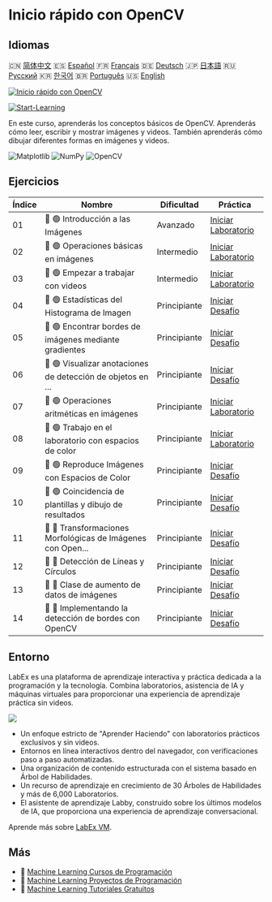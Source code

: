 # Inicio rápido con OpenCV

## Idiomas

🇨🇳 [简体中文](README_zh.md) 🇪🇸 [Español](README_es.md) 🇫🇷 [Français](README_fr.md) 🇩🇪 [Deutsch](README_de.md) 🇯🇵 [日本語](README_ja.md) 🇷🇺 [Русский](README_ru.md) 🇰🇷 [한국어](README_ko.md) 🇧🇷 [Português](README_pt.md) 🇺🇸 [English](README.md) 

[![Inicio rápido con OpenCV](https://cover-creator.labex.io/quick-start-with-opencv.png?lang=es)](https://labex.io/es/courses/quick-start-with-opencv)

[![Start-Learning](https://img.shields.io/badge/Start-Learning-whitesmoke?style=for-the-badge)](https://labex.io/es/courses/quick-start-with-opencv)

En este curso, aprenderás los conceptos básicos de OpenCV. Aprenderás cómo leer, escribir y mostrar imágenes y videos. También aprenderás cómo dibujar diferentes formas en imágenes y videos.

![Matplotlib](https://img.shields.io/badge/Matplotlib-whitesmoke?style=for-the-badge&logo=matplotlib)
![NumPy](https://img.shields.io/badge/NumPy-whitesmoke?style=for-the-badge&logo=numpy)
![OpenCV](https://img.shields.io/badge/OpenCV-whitesmoke?style=for-the-badge&logo=opencv)


## Ejercicios

|   Índice | Nombre                                                      | Dificultad   | Práctica                                                                                                                            |
|----------|-------------------------------------------------------------|--------------|-------------------------------------------------------------------------------------------------------------------------------------|
|       01 | 📖 🟢 Introducción a las Imágenes                           | Avanzado     | <a target='_blank' href='https://labex.io/es/tutorials/opencv-getting-started-with-images-8438'>Iniciar Laboratorio</a>             |
|       02 | 📖 🟢 Operaciones básicas en imágenes                       | Intermedio   | <a target='_blank' href='https://labex.io/es/tutorials/opencv-basic-operations-on-image-67174'>Iniciar Laboratorio</a>              |
|       03 | 📖 🟢 Empezar a trabajar con videos                         | Intermedio   | <a target='_blank' href='https://labex.io/es/tutorials/opencv-getting-started-with-videos-14766'>Iniciar Laboratorio</a>            |
|       04 | 🎯 🟢 Estadísticas del Histograma de Imagen                 | Principiante | <a target='_blank' href='https://labex.io/es/labs/matplotlib-image-histogram-statistics-259076'>Iniciar Desafío</a>                 |
|       05 | 🎯 🟢 Encontrar bordes de imágenes mediante gradientes      | Principiante | <a target='_blank' href='https://labex.io/es/labs/numpy-find-image-edges-by-gradients-259151'>Iniciar Desafío</a>                   |
|       06 | 🎯 🟢 Visualizar anotaciones de detección de objetos en ... | Principiante | <a target='_blank' href='https://labex.io/es/labs/opencv-visualizing-image-object-detection-annotations-136088'>Iniciar Desafío</a> |
|       07 | 📖 🟢 Operaciones aritméticas en imágenes                   | Principiante | <a target='_blank' href='https://labex.io/es/tutorials/opencv-arithmetic-operations-on-images-38502'>Iniciar Laboratorio</a>        |
|       08 | 📖 🟢 Trabajo en el laboratorio con espacios de color       | Principiante | <a target='_blank' href='https://labex.io/es/tutorials/opencv-lab-working-with-color-spaces-21417'>Iniciar Laboratorio</a>          |
|       09 | 🎯 🟢 Reproduce Imágenes con Espacios de Color              | Principiante | <a target='_blank' href='https://labex.io/es/labs/opencv-play-images-with-color-spaces-8836'>Iniciar Desafío</a>                    |
|       10 | 🎯 🟢 Coincidencia de plantillas y dibujo de resultados     | Principiante | <a target='_blank' href='https://labex.io/es/labs/opencv-template-matching-and-drawing-results-9683'>Iniciar Desafío</a>            |
|       11 | 🎯 🔵 Transformaciones Morfológicas de Imágenes con Open... | Principiante | <a target='_blank' href='https://labex.io/es/labs/opencv-morphological-image-transformations-with-opencv-9677'>Iniciar Desafío</a>  |
|       12 | 🎯 🔵 Detección de Líneas y Círculos                        | Principiante | <a target='_blank' href='https://labex.io/es/labs/opencv-lines-and-circles-detection-13393'>Iniciar Desafío</a>                     |
|       13 | 🎯 🔵 Clase de aumento de datos de imágenes                 | Principiante | <a target='_blank' href='https://labex.io/es/labs/opencv-image-augmentation-class-107208'>Iniciar Desafío</a>                       |
|       14 | 🎯 🔵 Implementando la detección de bordes con OpenCV       | Principiante | <a target='_blank' href='https://labex.io/es/labs/opencv-implementing-opencv-edge-detection-13391'>Iniciar Desafío</a>              |

## Entorno

LabEx es una plataforma de aprendizaje interactiva y práctica dedicada a la programación y la tecnología. Combina laboratorios, asistencia de IA y máquinas virtuales para proporcionar una experiencia de aprendizaje práctica sin videos.

![](https://tutorial-screenshot.getvm.io/images/vm-1725247253.png)

- Un enfoque estricto de "Aprender Haciendo" con laboratorios prácticos exclusivos y sin videos.
- Entornos en línea interactivos dentro del navegador, con verificaciones paso a paso automatizadas.
- Una organización de contenido estructurada con el sistema basado en Árbol de Habilidades.
- Un recurso de aprendizaje en crecimiento de 30 Árboles de Habilidades y más de 6,000 Laboratorios.
- El asistente de aprendizaje Labby, construido sobre los últimos modelos de IA, que proporciona una experiencia de aprendizaje conversacional.

Aprende más sobre [LabEx VM](https://support.labex.io/using-labex/virtual-machine).

## Más

- 🔗 [Machine Learning Cursos de Programación](https://github.com/labex-labs/awesome-programming-courses)
- 🔗 [Machine Learning Proyectos de Programación](https://github.com/labex-labs/awesome-programming-projects)
- 🔗 [Machine Learning Tutoriales Gratuitos](https://github.com/labex-labs/ml-free-tutorials)

